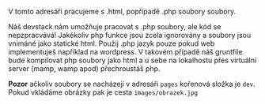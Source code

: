 V tomto adresáři pracujeme s .html, popřípadě .php soubory soubory.

Náš devstack nám umožňuje pracovat s .php soubory, ale kód se nepzpracvává! Jakékoliv php funkce jsou zcela ignorovány a soubory jsou vnimáné jako statické html. Použij .php jazyk pouze pokud web implementuješ například na wordpress. V takovém případě náš gruntfile bude kompilovat php soubory jako html a u sebe na lokalhostu přes virtuální server (mamp, wamp apod) přechroustáš php.

**Pozor** ačkoliv soubory se nacházejí v adresáři `pages` kořenová složka je `dev`. Pokud vkládáme obrázky pak je cesta `images/obrazek.jpg`
